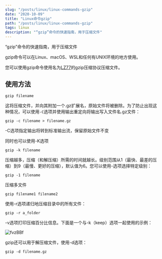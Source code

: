 ```yaml
---
slug: "/posts/linux/linux-commands-gzip"
date: "2020-10-09"
title: "Linux命令gzip"
path: "/posts/linux/linux-commands-gzip"
tags: linux
description: "“gzip”命令的快速指南，用于压缩文件"
---
```


“gzip”命令的快速指南，用于压缩文件

gzip命令可以在Linux、macOS、WSL和任何有UNIX环境的地方使用。

您可以使用gzip命令使用名为[LZ77](https://en.wikipedia.org/wiki/LZ77_and_LZ78)的gzip压缩协议压缩文件。


## 使用方法
``` shell
gzip filename
```

这将压缩文件，并向其附加一个.gz扩展名，原始文件将被删除。为了防止出现这种情况，可以使用```-C```选项并使用输出重定向将输出写入文件名.gz文件：

``` shell
gzip -c filename > filename.gz
```

-C选项指定输出将转到标准输出流，保留原始文件不变

同时也可以使用-K选项

``` shell
gzip -k filename
```

压缩越多，压缩（和解压缩）所需的时间就越长。级别范围从1（最快、最差的压缩）到9（最慢、更好的压缩），默认值为6。您可以使用-<NUMBER>选项选择特定级别：

``` shell
gzip -1 filename
```

压缩多文件

``` shell
gzip filename1 filename2
```

使用-r选项递归地压缩目录中的所有文件：

``` shell
gzip -r a_folder
```

-v选项打印压缩百分比信息。下面是一个与-k（keep）选项一起使用的示例：

![fvzBBf](https://cdn.jsdelivr.net/gh/funnyPan/pics@master/uPic/fvzBBf.png)

gzip还可以用于解压缩文件，使用-d选项：

``` shell
gzip -d filename.gz
```